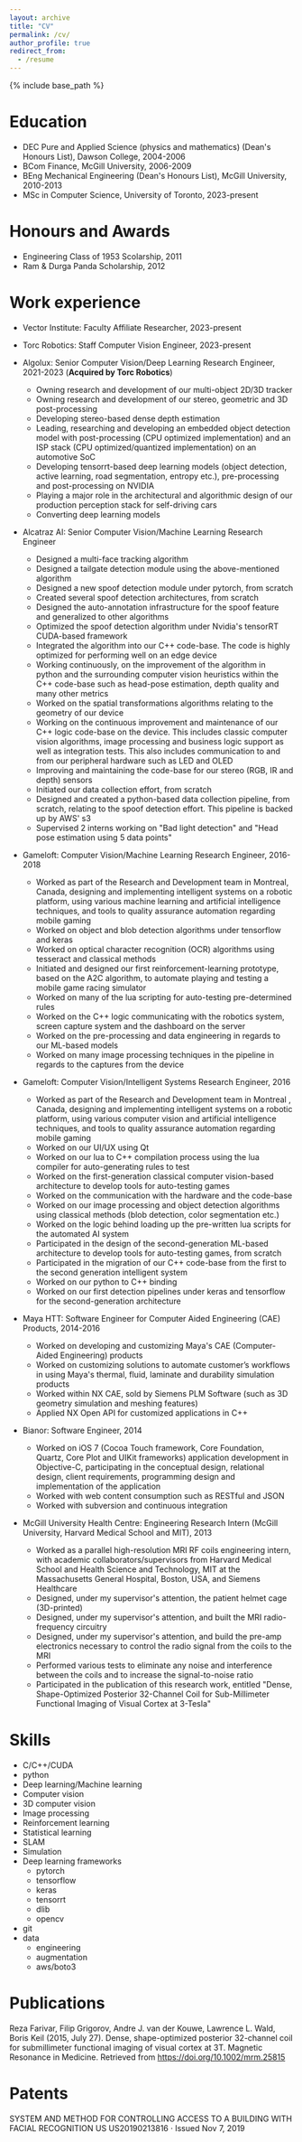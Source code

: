 ```yaml
---
layout: archive
title: "CV"
permalink: /cv/
author_profile: true
redirect_from:
  - /resume
---
```


{% include base_path %}

Education
======
* DEC Pure and Applied Science (physics and mathematics) (Dean's Honours List), Dawson College, 2004-2006
* BCom Finance, McGill University, 2006-2009
* BEng Mechanical Engineering (Dean's Honours List), McGill University, 2010-2013
* MSc in Computer Science, University of Toronto, 2023-present

Honours and Awards
======
* Engineering Class of 1953 Scolarship, 2011
* Ram & Durga Panda Scholarship, 2012

Work experience
======
* Vector Institute: Faculty Affiliate Researcher, 2023-present

* Torc Robotics: Staff Computer Vision Engineer, 2023-present

* Algolux: Senior Computer Vision/Deep Learning Research Engineer, 2021-2023 (**Acquired by Torc Robotics**)
  * Owning research and development of our multi-object 2D/3D tracker
  * Owning research and development of our stereo, geometric and 3D post-processing
  * Developing stereo-based dense depth estimation
  * Leading, researching and developing an embedded object detection model with post-processing (CPU optimized implementation) and an ISP stack (CPU optimized/quantized implementation) on an automotive SoC
  * Developing tensorrt-based deep learning models (object detection, active learning, road segmentation, entropy etc.), pre-processing and post-processing on NVIDIA
  * Playing a major role in the architectural and algorithmic design of our production perception stack for self-driving cars
  * Converting deep learning models

* Alcatraz AI: Senior Computer Vision/Machine Learning Research Engineer
  * Designed a multi-face tracking algorithm
  * Designed a tailgate detection module using the above-mentioned algorithm
  * Designed a new spoof detection module under pytorch, from scratch
  * Created several spoof detection architectures, from scratch
  * Designed the auto-annotation infrastructure for the spoof feature and generalized to other algorithms
  * Optimized the spoof detection algorithm under Nvidia's tensorRT CUDA-based framework
  * Integrated the algorithm into our C++ code-base. The code is highly optimized for performing well on an edge device
  * Working continuously, on the improvement of the algorithm in python and the surrounding computer vision heuristics within the C++ code-base such as head-pose estimation, depth quality and many other metrics
  * Worked on the spatial transformations algorithms relating to the geometry of our device
  * Working on the continuous improvement and maintenance of our C++ logic code-base on the device. This includes classic computer vision algorithms, image processing and business logic support as well as integration tests. This also includes communication to and from our peripheral hardware such as LED and OLED
  * Improving and maintaining the code-base for our stereo (RGB, IR and depth) sensors
  * Initiated our data collection effort, from scratch
  * Designed and created a python-based data collection pipeline, from scratch, relating to the spoof detection effort. This pipeline is backed up by AWS' s3
  * Supervised 2 interns working on "Bad light detection" and "Head pose estimation using 5 data points"

* Gameloft: Computer Vision/Machine Learning Research Engineer, 2016-2018
  * Worked as part of the Research and Development team in Montreal, Canada, designing and implementing intelligent systems on a robotic platform, using various machine learning and artificial intelligence techniques, and tools to quality assurance automation regarding mobile gaming
  * Worked on object and blob detection algorithms under tensorflow and keras
  * Worked on optical character recognition (OCR) algorithms using tesseract and classical methods
  * Initiated and designed our first reinforcement-learning prototype, based on the A2C algorithm, to automate playing and testing a mobile game racing simulator
  * Worked on many of the lua scripting for auto-testing pre-determined rules
  * Worked on the C++ logic communicating with the robotics system, screen capture system and the dashboard on the server
  * Worked on the pre-processing and data engineering in regards to our ML-based models
  * Worked on many image processing techniques in the pipeline in regards to the captures from the device

* Gameloft: Computer Vision/Intelligent Systems Research Engineer, 2016
  * Worked as part of the Research and Development team in Montreal , Canada, designing and implementing intelligent systems on a robotic platform, using various computer vision and artificial intelligence techniques, and tools to quality assurance automation regarding mobile gaming
  * Worked on our UI/UX using Qt
  * Worked on our lua to C++ compilation process using the lua compiler for auto-generating rules to test
  * Worked on the first-generation classical computer vision-based architecture to develop tools for auto-testing games
  * Worked on the communication with the hardware and the code-base
  * Worked on our image processing and object detection algorithms using classical methods (blob detection, color segmentation etc.)
  * Worked on the logic behind loading up the pre-written lua scripts for the automated AI system
  * Participated in the design of the second-generation ML-based architecture to develop tools for auto-testing games, from scratch
  * Participated in the migration of our C++ code-base from the first to the second generation intelligent system
  * Worked on our python to C++ binding
  * Worked on our first detection pipelines under keras and tensorflow for the second-generation architecture

* Maya HTT: Software Engineer for Computer Aided Engineering (CAE) Products, 2014-2016
  * Worked on developing and customizing Maya's CAE (Computer-Aided Engineering) products
  * Worked on customizing solutions to automate customer’s workflows in using Maya's thermal, fluid, laminate and durability simulation products
  * Worked within NX CAE, sold by Siemens PLM Software (such as 3D geometry simulation and meshing features)
  * Applied NX Open API for customized applications in C++

* Bianor: Software Engineer, 2014
  * Worked on iOS 7 (Cocoa Touch framework, Core Foundation, Quartz, Core Plot and UIKit frameworks) application development in Objective-C, participating in the conceptual design, relational design, client requirements, programming design and implementation of the application
  * Worked with web content consumption such as RESTful and JSON
  * Worked with subversion and continuous integration

* McGill University Health Centre: Engineering Research Intern (McGill University, Harvard Medical School and MIT), 2013
  * Worked as a parallel high-resolution MRI RF coils engineering intern, with academic collaborators/supervisors from Harvard Medical School and Health Science and Technology, MIT at the Massachusetts General Hospital, Boston, USA, and Siemens Healthcare
  * Designed, under my supervisor's attention, the patient helmet cage (3D-printed)
  * Designed, under my supervisor's attention, and built the MRI radio-frequency circuitry
  * Designed, under my supervisor's attention, and build the pre-amp electronics necessary to control the radio signal from the coils to the MRI
  * Performed various tests to eliminate any noise and interference between the coils and to increase the signal-to-noise ratio
  * Participated in the publication of this research work, entitled "Dense, Shape-Optimized Posterior 32-Channel Coil for Sub-Millimeter Functional Imaging of Visual Cortex at 3-Tesla"
  
Skills
======
* C/C++/CUDA
* python
* Deep learning/Machine learning
* Computer vision
* 3D computer vision
* Image processing
* Reinforcement learning
* Statistical learning
* SLAM
* Simulation
* Deep learning frameworks
  * pytorch
  * tensorflow
  * keras
  * tensorrt
  * dlib
  * opencv
* git
* data
  * engineering
  * augmentation
  * aws/boto3

Publications
======
  Reza Farivar, Filip Grigorov, Andre J. van der Kouwe, Lawrence L. Wald,
  Boris Keil (2015, July 27). Dense, shape-optimized posterior 32-channel
  coil for submillimeter functional imaging of visual cortex at 3T. Magnetic
  Resonance in Medicine. Retrieved from
  https://doi.org/10.1002/mrm.25815

Patents
======
SYSTEM AND METHOD FOR CONTROLLING ACCESS TO A BUILDING WITH FACIAL RECOGNITION
US US20190213816 · Issued Nov 7, 2019
